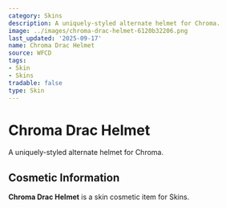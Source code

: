 ```yaml
---
category: Skins
description: A uniquely-styled alternate helmet for Chroma.
image: ../images/chroma-drac-helmet-6120b32206.png
last_updated: '2025-09-17'
name: Chroma Drac Helmet
source: WFCD
tags:
- Skin
- Skins
tradable: false
type: Skin
---
```


# Chroma Drac Helmet

A uniquely-styled alternate helmet for Chroma.

## Cosmetic Information

**Chroma Drac Helmet** is a skin cosmetic item for Skins.

